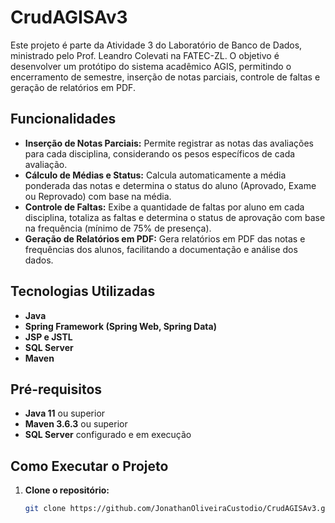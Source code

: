 # CrudAGISAv3

Este projeto é parte da Atividade 3 do Laboratório de Banco de Dados, ministrado pelo Prof. Leandro Colevati na FATEC-ZL. O objetivo é desenvolver um protótipo do sistema acadêmico AGIS, permitindo o encerramento de semestre, inserção de notas parciais, controle de faltas e geração de relatórios em PDF.

## Funcionalidades

- **Inserção de Notas Parciais:** Permite registrar as notas das avaliações para cada disciplina, considerando os pesos específicos de cada avaliação.
- **Cálculo de Médias e Status:** Calcula automaticamente a média ponderada das notas e determina o status do aluno (Aprovado, Exame ou Reprovado) com base na média.
- **Controle de Faltas:** Exibe a quantidade de faltas por aluno em cada disciplina, totaliza as faltas e determina o status de aprovação com base na frequência (mínimo de 75% de presença).
- **Geração de Relatórios em PDF:** Gera relatórios em PDF das notas e frequências dos alunos, facilitando a documentação e análise dos dados.

## Tecnologias Utilizadas

- **Java**
- **Spring Framework (Spring Web, Spring Data)**
- **JSP e JSTL**
- **SQL Server**
- **Maven**

## Pré-requisitos

- **Java 11** ou superior
- **Maven 3.6.3** ou superior
- **SQL Server** configurado e em execução

## Como Executar o Projeto

1. **Clone o repositório:**

   ```bash
   git clone https://github.com/JonathanOliveiraCustodio/CrudAGISAv3.git
